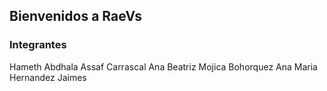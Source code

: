 ## Bienvenidos a RaeVs

### Integrantes

Hameth Abdhala Assaf Carrascal
Ana Beatriz Mojica Bohorquez
Ana Maria Hernandez Jaimes
